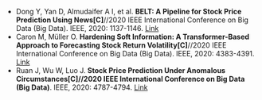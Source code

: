 * Dong Y, Yan D, Almudaifer A I, et al. <b>BELT: A Pipeline for Stock Price Prediction Using News[C]</b>//2020 IEEE International Conference on Big Data (Big Data). IEEE, 2020: 1137-1146. [Link](https://ieeexplore.ieee.org/abstract/document/9378345/)
* Caron M, Müller O. <b>Hardening Soft Information: A Transformer-Based Approach to Forecasting Stock Return Volatility[C]</b>//2020 IEEE International Conference on Big Data (Big Data). IEEE, 2020: 4383-4391. [Link](https://ieeexplore.ieee.org/abstract/document/9378134)
* Ruan J, Wu W, Luo J. <b>Stock Price Prediction Under Anomalous Circumstances[C]//2020 IEEE International Conference on Big Data (Big Data)</b>. IEEE, 2020: 4787-4794. [Link](https://ieeexplore.ieee.org/abstract/document/9378030/)
